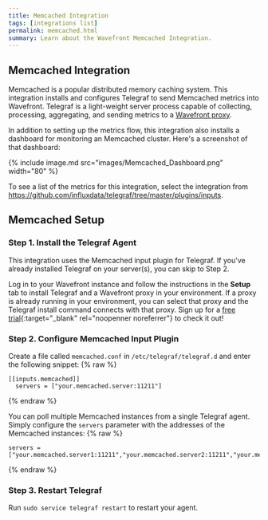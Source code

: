 ```yaml
---
title: Memcached Integration
tags: [integrations list]
permalink: memcached.html
summary: Learn about the Wavefront Memcached Integration.
---
```

## Memcached Integration

Memcached is a popular distributed memory caching system. This integration installs and configures Telegraf to send Memcached metrics into Wavefront. Telegraf is a light-weight server process capable of collecting, processing, aggregating, and sending metrics to a [Wavefront proxy](https://docs.wavefront.com/proxies.html).

In addition to setting up the metrics flow, this integration also installs a dashboard for monitoring an Memcached cluster.  Here's a screenshot of that dashboard:

{% include image.md src="images/Memcached_Dashboard.png" width="80" %}


To see a list of the metrics for this integration, select the integration from <https://github.com/influxdata/telegraf/tree/master/plugins/inputs>.
## Memcached Setup



### Step 1. Install the Telegraf Agent

This integration uses the Memcached input plugin for Telegraf. If you've already installed Telegraf on your server(s), you can skip to Step 2.

Log in to your Wavefront instance and follow the instructions in the **Setup** tab to install Telegraf and a Wavefront proxy in your environment. If a proxy is already running in your environment, you can select that proxy and the Telegraf install command connects with that proxy. Sign up for a [free trial](http://wavefront.com/sign-up/?utm_source=docs.vmware.com&utm_medium=referral&utm_campaign=docs-front-page){:target="_blank" rel="noopenner noreferrer"} to check it out!

### Step 2. Configure Memcached Input Plugin

Create a file called `memcached.conf` in `/etc/telegraf/telegraf.d` and enter the following snippet:
{% raw %}
```
[[inputs.memcached]]
  servers = ["your.memcached.server:11211"]
```
{% endraw %}

You can poll multiple Memcached instances from a single Telegraf agent. Simply configure the `servers` parameter with the addresses of the Memcached instances:
{% raw %}
```
servers = ["your.memcached.server1:11211","your.memcached.server2:11211","your.memcached.server3:11211"]
```
{% endraw %}

### Step 3. Restart Telegraf

Run `sudo service telegraf restart` to restart your agent.
